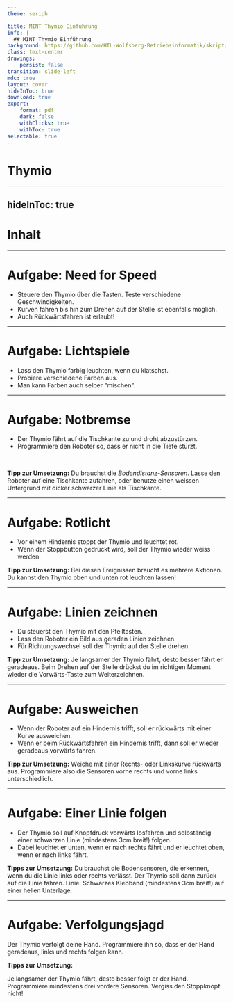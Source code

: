 ```yaml
---
theme: seriph

title: MINT Thymio Einführung
info: |
  ## MINT Thymio Einführung
background: https://github.com/HTL-Wolfsberg-Betriebsinformatik/skript/blob/main/slides/content/slides/background-cover-16-9.webp?raw=true
class: text-center
drawings:
    persist: false
transition: slide-left
mdc: true
layout: cover
hideInToc: true
download: true
export:
    format: pdf
    dark: false
    withClicks: true
    withToc: true
selectable: true
---
```


# Thymio

---
hideInToc: true
---

# Inhalt

<Toc minDepth="1" maxDepth="1" />

---

# Aufgabe: Need for Speed

- Steuere den Thymio über die Tasten. Teste verschiedene Geschwindigkeiten. 
- Kurven fahren bis hin zum Drehen auf der Stelle ist ebenfalls möglich.
- Auch Rückwärtsfahren ist erlaubt!

---

# Aufgabe: Lichtspiele

- Lass den Thymio farbig leuchten, wenn du klatschst.
- Probiere verschiedene Farben aus. 
- Man kann Farben auch selber "mischen".

---

# Aufgabe: Notbremse

- Der Thymio fährt auf die Tischkante zu und droht abzustürzen.
- Programmiere den Roboter so, dass er nicht in die Tiefe stürzt.

<br>

**Tipp zur Umsetzung:**
Du brauchst die *Bodendistanz-Sensoren*. Lasse den Roboter auf eine Tischkante zufahren, oder benutze einen weissen Untergrund mit dicker schwarzer Linie als Tischkante.

---

# Aufgabe: Rotlicht

- Vor einem Hindernis stoppt der Thymio und leuchtet rot. 
- Wenn der Stoppbutton gedrückt wird, soll der Thymio wieder weiss werden.

**Tipp zur Umsetzung:**
Bei diesen Ereignissen braucht es mehrere Aktionen.
Du kannst den Thymio oben und unten rot leuchten lassen!

---

# Aufgabe: Linien zeichnen

- Du steuerst den Thymio mit den Pfeiltasten.
- Lass den Roboter ein Bild aus geraden Linien zeichnen.
- Für Richtungswechsel soll der Thymio auf der Stelle drehen.

**Tipp zur Umsetzung:**
Je langsamer der Thymio fährt, desto besser fährt er geradeaus. Beim Drehen auf der Stelle drückst du im richtigen Moment wieder die Vorwärts-Taste zum Weiterzeichnen.

---

# Aufgabe: Ausweichen

- Wenn der Roboter auf ein Hindernis trifft, soll er rückwärts mit einer Kurve ausweichen. 
- Wenn er beim Rückwärtsfahren ein Hindernis trifft, dann soll er wieder geradeaus vorwärts fahren.

**Tipp zur Umsetzung:**
Weiche mit einer Rechts- oder Linkskurve rückwärts aus. Programmiere also die Sensoren vorne rechts und vorne links unterschiedlich.

---

# Aufgabe: Einer Linie folgen

- Der Thymio soll auf Knopfdruck vorwärts losfahren und selbständig einer schwarzen Linie (mindestens 3cm breit!) folgen. 
- Dabei leuchtet er unten, wenn er nach rechts fährt und er leuchtet oben, wenn er nach links fährt.

**Tipps zur Umsetzung:**
Du brauchst die Bodensensoren, die erkennen, wenn du die Linie links oder rechts verlässt. Der Thymio soll dann zurück auf die Linie fahren.
Linie: Schwarzes Klebband (mindestens 3cm breit!)
auf einer hellen Unterlage.

---

# Aufgabe: Verfolgungsjagd

Der Thymio verfolgt deine Hand. Programmiere ihn so, dass er
der Hand geradeaus, links und rechts folgen kann.

**Tipps zur Umsetzung:**

Je langsamer der Thymio fährt, desto besser folgt er der Hand.
Programmiere mindestens drei vordere Sensoren. Vergiss den Stoppknopf nicht!